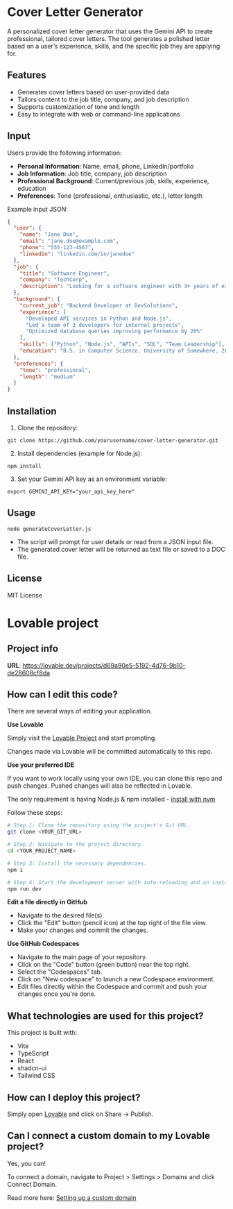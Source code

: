 # Cover Letter Generator

A personalized cover letter generator that uses the Gemini API to create professional, tailored cover letters. The tool generates a polished letter based on a user’s experience, skills, and the specific job they are applying for.

## Features

- Generates cover letters based on user-provided data
- Tailors content to the job title, company, and job description
- Supports customization of tone and length
- Easy to integrate with web or command-line applications

## Input

Users provide the following information:

- **Personal Information**: Name, email, phone, LinkedIn/portfolio
- **Job Information**: Job title, company, job description
- **Professional Background**: Current/previous job, skills, experience, education
- **Preferences**: Tone (professional, enthusiastic, etc.), letter length

Example input JSON:

```json
{
  "user": {
    "name": "Jane Doe",
    "email": "jane.doe@example.com",
    "phone": "555-123-4567",
    "linkedin": "linkedin.com/in/janedoe"
  },
  "job": {
    "title": "Software Engineer",
    "company": "TechCorp",
    "description": "Looking for a software engineer with 3+ years of experience in backend development, especially in Python and APIs."
  },
  "background": {
    "current_job": "Backend Developer at DevSolutions",
    "experience": [
      "Developed API services in Python and Node.js",
      "Led a team of 3 developers for internal projects",
      "Optimized database queries improving performance by 20%"
    ],
    "skills": ["Python", "Node.js", "APIs", "SQL", "Team Leadership"],
    "education": "B.S. in Computer Science, University of Somewhere, 2020"
  },
  "preferences": {
    "tone": "professional",
    "length": "medium"
  }
}
```

## Installation

1. Clone the repository:
```
git clone https://github.com/yourusername/cover-letter-generator.git
```

2. Install dependencies (example for Node.js):
```
npm install
```

3. Set your Gemini API key as an environment variable:
```
export GEMINI_API_KEY="your_api_key_here"
```

## Usage

```
node generateCoverLetter.js
```

- The script will prompt for user details or read from a JSON input file.
- The generated cover letter will be returned as text file or saved to a DOC file.

## License

MIT License

# Lovable project

## Project info

**URL**: https://lovable.dev/projects/d69a90e5-5192-4d76-9b10-de28608cf8da

## How can I edit this code?

There are several ways of editing your application.

**Use Lovable**

Simply visit the [Lovable Project](https://lovable.dev/projects/d69a90e5-5192-4d76-9b10-de28608cf8da) and start prompting.

Changes made via Lovable will be committed automatically to this repo.

**Use your preferred IDE**

If you want to work locally using your own IDE, you can clone this repo and push changes. Pushed changes will also be reflected in Lovable.

The only requirement is having Node.js & npm installed - [install with nvm](https://github.com/nvm-sh/nvm#installing-and-updating)

Follow these steps:

```sh
# Step 1: Clone the repository using the project's Git URL.
git clone <YOUR_GIT_URL>

# Step 2: Navigate to the project directory.
cd <YOUR_PROJECT_NAME>

# Step 3: Install the necessary dependencies.
npm i

# Step 4: Start the development server with auto-reloading and an instant preview.
npm run dev
```

**Edit a file directly in GitHub**

- Navigate to the desired file(s).
- Click the "Edit" button (pencil icon) at the top right of the file view.
- Make your changes and commit the changes.

**Use GitHub Codespaces**

- Navigate to the main page of your repository.
- Click on the "Code" button (green button) near the top right.
- Select the "Codespaces" tab.
- Click on "New codespace" to launch a new Codespace environment.
- Edit files directly within the Codespace and commit and push your changes once you're done.

## What technologies are used for this project?

This project is built with:

- Vite
- TypeScript
- React
- shadcn-ui
- Tailwind CSS

## How can I deploy this project?

Simply open [Lovable](https://lovable.dev/projects/d69a90e5-5192-4d76-9b10-de28608cf8da) and click on Share -> Publish.

## Can I connect a custom domain to my Lovable project?

Yes, you can!

To connect a domain, navigate to Project > Settings > Domains and click Connect Domain.

Read more here: [Setting up a custom domain](https://docs.lovable.dev/features/custom-domain#custom-domain)
